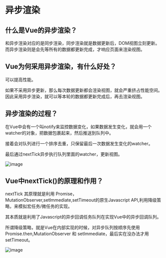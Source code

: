 # 异步渲染

## 什么是Vue的异步渲染？

和异步渲染对应的是同步渲染，同步渲染就是数据更新后，DOM视图立刻更新。而异步渲染则是会先等所有的数据都更新完成，才响应页面来渲染视图。

## Vue为何采用异步渲染，有什么好处？

可以提高性能。

如果不采用异步更新，那么每次数据更新都会渲染视图，就会严重挤占性能空间。因此采用异步渲染，就可以等本轮的数据都更新完成后，再去渲染视图。

## 异步渲染的过程？

在Vue中会有一个叫notify来监控数据变化，如果数据发生变化，就会用一个watcher的对象，把数据包裹起来，然后推送到队列中。

接着会对队列进行一个排序去重，只保留最后一次数据发生变化的watcher。

最后通过nextTick异步执行队列里面的watcher，更新视图。

![image](https://user-images.githubusercontent.com/72189350/205595632-6e5a6fef-8063-4210-8014-64f293c8d0ee.png)

## Vue中nextTick()的原理和作用？

nextTick 其原理就是利用 Promise，MutationObserver,setlmmediate,setTimeout的原生Javascript API,利用降级策略，来模拟宏任务/微任务的实现。

其本质就是利用了Javascript的异步回调任务队列在实现Vue中的异步回调队列。

所谓降级策略，就是Vue在内部实现的时候，对异步队列按顺序先使用Promise.then,MutationObserver 和 setlmmediate，最后实在没办法才用setTimeout。

![image](https://user-images.githubusercontent.com/72189350/205668658-a3abb5e9-54c7-44a5-b739-64c0a3b06510.png)
